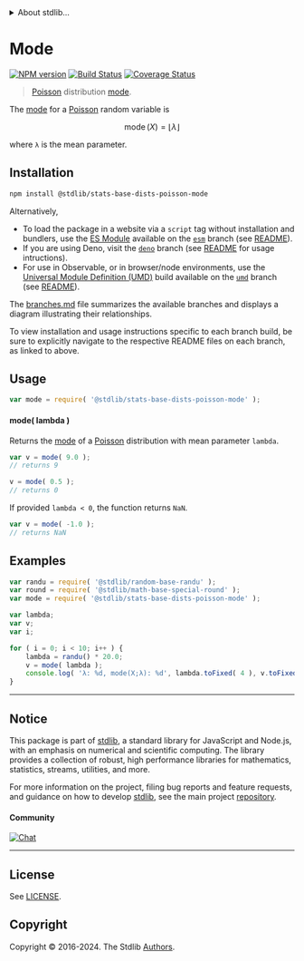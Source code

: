 <!--

@license Apache-2.0

Copyright (c) 2018 The Stdlib Authors.

Licensed under the Apache License, Version 2.0 (the "License");
you may not use this file except in compliance with the License.
You may obtain a copy of the License at

   http://www.apache.org/licenses/LICENSE-2.0

Unless required by applicable law or agreed to in writing, software
distributed under the License is distributed on an "AS IS" BASIS,
WITHOUT WARRANTIES OR CONDITIONS OF ANY KIND, either express or implied.
See the License for the specific language governing permissions and
limitations under the License.

-->


<details>
  <summary>
    About stdlib...
  </summary>
  <p>We believe in a future in which the web is a preferred environment for numerical computation. To help realize this future, we've built stdlib. stdlib is a standard library, with an emphasis on numerical and scientific computation, written in JavaScript (and C) for execution in browsers and in Node.js.</p>
  <p>The library is fully decomposable, being architected in such a way that you can swap out and mix and match APIs and functionality to cater to your exact preferences and use cases.</p>
  <p>When you use stdlib, you can be absolutely certain that you are using the most thorough, rigorous, well-written, studied, documented, tested, measured, and high-quality code out there.</p>
  <p>To join us in bringing numerical computing to the web, get started by checking us out on <a href="https://github.com/stdlib-js/stdlib">GitHub</a>, and please consider <a href="https://opencollective.com/stdlib">financially supporting stdlib</a>. We greatly appreciate your continued support!</p>
</details>

# Mode

[![NPM version][npm-image]][npm-url] [![Build Status][test-image]][test-url] [![Coverage Status][coverage-image]][coverage-url] <!-- [![dependencies][dependencies-image]][dependencies-url] -->

> [Poisson][poisson-distribution] distribution [mode][mode].

<!-- Section to include introductory text. Make sure to keep an empty line after the intro `section` element and another before the `/section` close. -->

<section class="intro">

The [mode][mode] for a [Poisson][poisson-distribution] random variable is

<!-- <equation class="equation" label="eq:poisson_mode" align="center" raw="\operatorname{mode}\left( X \right) = \lfloor \lambda \rfloor" alt="Mode for a Poisson distribution."> -->

```math
\mathop{\mathrm{mode}}\left( X \right) = \lfloor \lambda \rfloor
```

<!-- <div class="equation" align="center" data-raw-text="\operatorname{mode}\left( X \right) = \lfloor \lambda \rfloor" data-equation="eq:poisson_mode">
    <img src="https://cdn.jsdelivr.net/gh/stdlib-js/stdlib@51534079fef45e990850102147e8945fb023d1d0/lib/node_modules/@stdlib/stats/base/dists/poisson/mode/docs/img/equation_poisson_mode.svg" alt="Mode for a Poisson distribution.">
    <br>
</div> -->

<!-- </equation> -->

where `λ` is the mean parameter.

</section>

<!-- /.intro -->

<!-- Package usage documentation. -->

<section class="installation">

## Installation

```bash
npm install @stdlib/stats-base-dists-poisson-mode
```

Alternatively,

-   To load the package in a website via a `script` tag without installation and bundlers, use the [ES Module][es-module] available on the [`esm`][esm-url] branch (see [README][esm-readme]).
-   If you are using Deno, visit the [`deno`][deno-url] branch (see [README][deno-readme] for usage intructions).
-   For use in Observable, or in browser/node environments, use the [Universal Module Definition (UMD)][umd] build available on the [`umd`][umd-url] branch (see [README][umd-readme]).

The [branches.md][branches-url] file summarizes the available branches and displays a diagram illustrating their relationships.

To view installation and usage instructions specific to each branch build, be sure to explicitly navigate to the respective README files on each branch, as linked to above.

</section>

<section class="usage">

## Usage

```javascript
var mode = require( '@stdlib/stats-base-dists-poisson-mode' );
```

#### mode( lambda )

Returns the [mode][mode] of a [Poisson][poisson-distribution] distribution with mean parameter `lambda`.

```javascript
var v = mode( 9.0 );
// returns 9

v = mode( 0.5 );
// returns 0
```

If provided `lambda < 0`, the function returns `NaN`.

```javascript
var v = mode( -1.0 );
// returns NaN
```

</section>

<!-- /.usage -->

<!-- Package usage notes. Make sure to keep an empty line after the `section` element and another before the `/section` close. -->

<section class="notes">

</section>

<!-- /.notes -->

<!-- Package usage examples. -->

<section class="examples">

## Examples

<!-- eslint no-undef: "error" -->

```javascript
var randu = require( '@stdlib/random-base-randu' );
var round = require( '@stdlib/math-base-special-round' );
var mode = require( '@stdlib/stats-base-dists-poisson-mode' );

var lambda;
var v;
var i;

for ( i = 0; i < 10; i++ ) {
    lambda = randu() * 20.0;
    v = mode( lambda );
    console.log( 'λ: %d, mode(X;λ): %d', lambda.toFixed( 4 ), v.toFixed( 4 ) );
}
```

</section>

<!-- /.examples -->

<!-- Section to include cited references. If references are included, add a horizontal rule *before* the section. Make sure to keep an empty line after the `section` element and another before the `/section` close. -->

<section class="references">

</section>

<!-- /.references -->

<!-- Section for related `stdlib` packages. Do not manually edit this section, as it is automatically populated. -->

<section class="related">

</section>

<!-- /.related -->

<!-- Section for all links. Make sure to keep an empty line after the `section` element and another before the `/section` close. -->


<section class="main-repo" >

* * *

## Notice

This package is part of [stdlib][stdlib], a standard library for JavaScript and Node.js, with an emphasis on numerical and scientific computing. The library provides a collection of robust, high performance libraries for mathematics, statistics, streams, utilities, and more.

For more information on the project, filing bug reports and feature requests, and guidance on how to develop [stdlib][stdlib], see the main project [repository][stdlib].

#### Community

[![Chat][chat-image]][chat-url]

---

## License

See [LICENSE][stdlib-license].


## Copyright

Copyright &copy; 2016-2024. The Stdlib [Authors][stdlib-authors].

</section>

<!-- /.stdlib -->

<!-- Section for all links. Make sure to keep an empty line after the `section` element and another before the `/section` close. -->

<section class="links">

[npm-image]: http://img.shields.io/npm/v/@stdlib/stats-base-dists-poisson-mode.svg
[npm-url]: https://npmjs.org/package/@stdlib/stats-base-dists-poisson-mode

[test-image]: https://github.com/stdlib-js/stats-base-dists-poisson-mode/actions/workflows/test.yml/badge.svg?branch=v0.2.1
[test-url]: https://github.com/stdlib-js/stats-base-dists-poisson-mode/actions/workflows/test.yml?query=branch:v0.2.1

[coverage-image]: https://img.shields.io/codecov/c/github/stdlib-js/stats-base-dists-poisson-mode/main.svg
[coverage-url]: https://codecov.io/github/stdlib-js/stats-base-dists-poisson-mode?branch=main

<!--

[dependencies-image]: https://img.shields.io/david/stdlib-js/stats-base-dists-poisson-mode.svg
[dependencies-url]: https://david-dm.org/stdlib-js/stats-base-dists-poisson-mode/main

-->

[chat-image]: https://img.shields.io/gitter/room/stdlib-js/stdlib.svg
[chat-url]: https://app.gitter.im/#/room/#stdlib-js_stdlib:gitter.im

[stdlib]: https://github.com/stdlib-js/stdlib

[stdlib-authors]: https://github.com/stdlib-js/stdlib/graphs/contributors

[umd]: https://github.com/umdjs/umd
[es-module]: https://developer.mozilla.org/en-US/docs/Web/JavaScript/Guide/Modules

[deno-url]: https://github.com/stdlib-js/stats-base-dists-poisson-mode/tree/deno
[deno-readme]: https://github.com/stdlib-js/stats-base-dists-poisson-mode/blob/deno/README.md
[umd-url]: https://github.com/stdlib-js/stats-base-dists-poisson-mode/tree/umd
[umd-readme]: https://github.com/stdlib-js/stats-base-dists-poisson-mode/blob/umd/README.md
[esm-url]: https://github.com/stdlib-js/stats-base-dists-poisson-mode/tree/esm
[esm-readme]: https://github.com/stdlib-js/stats-base-dists-poisson-mode/blob/esm/README.md
[branches-url]: https://github.com/stdlib-js/stats-base-dists-poisson-mode/blob/main/branches.md

[stdlib-license]: https://raw.githubusercontent.com/stdlib-js/stats-base-dists-poisson-mode/main/LICENSE

[poisson-distribution]: https://en.wikipedia.org/wiki/Poisson_distribution

[mode]: https://en.wikipedia.org/wiki/Mode_%28statistics%29

</section>

<!-- /.links -->

